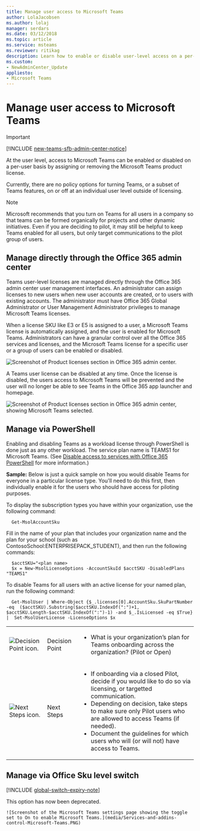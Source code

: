 ```yaml
---
title: Manage user access to Microsoft Teams
author: LolaJacobsen
ms.author: lolaj
manager: serdars
ms.date: 03/12/2018
ms.topic: article
ms.service: msteams
ms.reviewer: ritikag
description: Learn how to enable or disable user-level access on a per-user basis.
ms.custom:
- NewAdminCenter_Update
appliesto: 
- Microsoft Teams
---
```


Manage user access to Microsoft Teams
=====================================
> [!IMPORTANT]
> [!INCLUDE [new-teams-sfb-admin-center-notice](includes/new-teams-sfb-admin-center-notice.md)]

At the user level, access to Microsoft Teams can be enabled or disabled on a per-user basis by assigning or removing the Microsoft Teams product license.

Currently, there are no policy options for turning Teams, or a subset of Teams features, on or off at an individual user level outside of licensing.

> [!NOTE]
>Microsoft recommends that you turn on Teams for all users in a company so that teams can be formed organically for projects and other dynamic initiatives. Even if you are deciding to pilot, it may still be helpful to keep Teams enabled for all users, but only target communications to the pilot group of users.

## Manage directly through the Office 365 admin center

Teams user-level licenses are managed directly through the Office 365 admin center user management interfaces. An administrator can assign licenses to new users when new user accounts are created, or to users with existing accounts. The administrator must have Office 365 Global Administrator or User Management Administrator privileges to manage Microsoft Teams licenses.

When a license SKU like E3 or E5 is assigned to a user, a Microsoft Teams license is automatically assigned, and the user is enabled for Microsoft Teams. Administrators can have a granular control over all the Office 365 services and licenses, and the Microsoft Teams license for a specific user or a group of users can be enabled or disabled.

![Screenshot of Product licenses section in Office 365 admin center.](media/Manage_user_access_to_Microsoft_Teams_image2.png) 

A Teams user license can be disabled at any time. Once the license is disabled, the users access to Microsoft Teams will be prevented and the user will no longer be able to see Teams in the Office 365 app launcher and homepage.

![Screenshot of Product licenses section in Office 365 admin center, showing Microsoft Teams selected.](media/Manage_user_access_to_Microsoft_Teams_image4.png)

## Manage via PowerShell

Enabling and disabling Teams as a workload license through PowerShell is done just as any other workload. The service plan name is TEAMS1 for Microsoft Teams. (See [Disable access to services with Office 365 PowerShell](https://docs.microsoft.com/office365/enterprise/powershell/disable-access-to-services-with-office-365-powershell) for more information.)

**Sample:** Below is just a quick sample on how you would disable Teams for everyone in a particular license type. You'll need to do this first, then individually enable it for the users who should have access for piloting purposes.

To display the subscription types you have within your organization, use the following command:

      Get-MsolAccountSku

Fill in the name of your plan that includes your organization name and the plan for your school (such as ContosoSchool:ENTERPRISEPACK_STUDENT), and then run the following commands:

      $acctSKU="<plan name>
      $x = New-MsolLicenseOptions -AccountSkuId $acctSKU -DisabledPlans "TEAMS1"
To disable Teams for all users with an active license for your named plan, run the following command:

      Get-MsolUser | Where-Object {$_.licenses[0].AccountSku.SkuPartNumber -eq  ($acctSKU).Substring($acctSKU.IndexOf(":")+1,  $acctSKU.Length-$acctSKU.IndexOf(":")-1) -and $_.IsLicensed -eq $True} |  Set-MsolUserLicense -LicenseOptions $x

| | | |
|---------|---------|---------|
|![Decision Point icon.](media/Manage_user_access_to_Microsoft_Teams_image5.png)     |Decision Point         |<ul><li>What is your organization’s plan for Teams onboarding across the organization?  (Pilot or Open)</li></ul>         |
|![Next Steps icon.](media/Manage_user_access_to_Microsoft_Teams_image6.png)     |Next Steps         |<ul><li>If onboarding via a closed Pilot, decide if you would like to do so via licensing, or targetted communication.</li><li>Depending on decision, take steps to make sure only Pilot users who are allowed to access Teams (if needed).</li><li>Document the guidelines for which users who will (or will not) have access to Teams.</li></ul>         |

## Manage via Office Sku level switch
[!INCLUDE [global-switch-expiry-note](includes/global-switch-expiry-note.md)]

This option has now been deprecated. 

    ![Screenshot of the Microsoft Teams settings page showing the toggle set to On to enable Microsoft Teams.](media/Services-and-addins-control-Microsoft-Teams.PNG)
